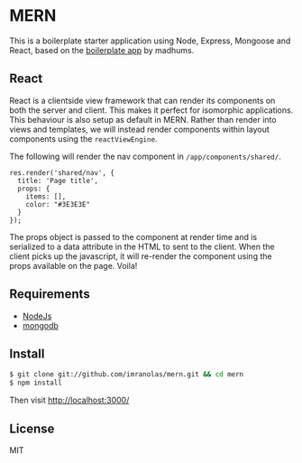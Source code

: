 # MERN

This is a boilerplate starter application using Node, Express, Mongoose and React, based on the [boilerplate app](https://github.com/madhums/node-express-mongoose) by madhums.

## React
React is a clientside view framework that can render its components on both the server and client. This makes it perfect for isomorphic applications. This behaviour is also setup as default in MERN. Rather than render into views and templates, we will instead render components within layout components using the `reactViewEngine`.

The following will render the nav component in `/app/components/shared/`.

```
res.render('shared/nav', {
  title: 'Page title',
  props: {
    items: [],
    color: "#3E3E3E"
  }
});
```

The props object is passed to the component at render time and is serialized to a data attribute in the HTML to sent to the client. When the client picks up the javascript, it will re-render the component using the props available on the page. Voila!

## Requirements

* [NodeJs](http://nodejs.org)
* [mongodb](http://mongodb.org)

## Install

```sh
$ git clone git://github.com/imranolas/mern.git && cd mern
$ npm install
```

Then visit [http://localhost:3000/](http://localhost:3000/)

## License

MIT
